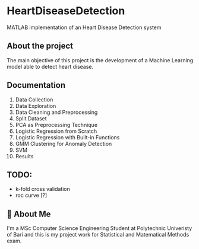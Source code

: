 # HeartDiseaseDetection

MATLAB implementation of an Heart Disease Detection system


## About the project

The main objective of this project is the development of a Machine Learning model able to detect heart disease. 


## Documentation

1. Data Collection
2. Data Exploration
3. Data Cleaning and Preprocessing
4. Split Dataset
5. PCA as Preprocessing Technique
6. Logistic Regression from Scratch
7. Logistic Regression with Built-in Functions
8. GMM Clustering for Anomaly Detection
9. SVM 
10. Results

## TODO:

- k-fold cross validation 
- roc curve [?]


## 🚀 About Me
I'm a MSc Computer Science Engineering Student at Polytechnic Univeristy of Bari and this is my project work for Statistical and Matematical Methods exam.
